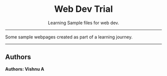 
<h1 align="center"> Web Dev Trial  </h1>

<p align="center"> 
Learning Sample files for web dev.
</p>

<p>
    <!-- Uncomment the below line to add the license badge. Make sure the right license badge is reflected. -->
    <!-- <img alt="license" src="https://img.shields.io/badge/License-MIT-green.svg?style=for-the-badge" /> -->
    <!-- forks/stars/tech stack in the form of badges from https://shields.io/ -->
</p>

---

Some sample webpages created as part of a learning journey.

---



## Authors

**Authors: Vishnu A** <!-- [author1's name](link to their github profile), [author2's name](link to their github profile) .. -->  

